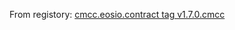 From registory: 
[cmcc.eosio.contract tag v1.7.0.cmcc](https://github.com/zhopen/cmcc.eosio.contracts/tree/v1.7.0.cmcc/contracts)

